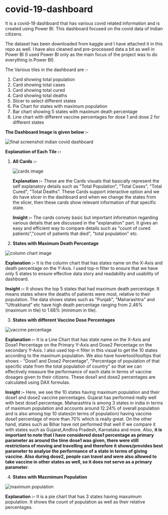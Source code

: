# covid-19-dashboard
It is a covid-19 dashboard that has various covid related information and is created using Power BI. This dashboard focused on the covid data of Indian citizens.

The dataset has been downloaded from kaggle and I have attached it in this repo as well.
I have also cleaned and pre-processed data a bit as well in Power BI (I used Power BI only as the main focus of the project was to do everything in Power BI).

The Various tiles in the dashboard are :-

1) Card showing total population
2) Card showing total cases
3) Card showing total cured
4) Card showing total deaths
5) Slicer to select different states
6) Pie Chart for states with maximum population
7) Bar chart showing 5 states with maximum death percentage
8) Line chart with different vaccine percentages for dose 1 and dose 2 for different states


**The Dashboard Image is given below :-**

![final screenshot indian covid dashboard](https://github.com/ujjwal717/covid-dashboard-using-Power-BI/assets/93403224/38219317-1dc6-45cd-8557-5f51abc2afa3)



**Explanation of Each Tile :-**

1) **All Cards :-**


   ![cards image](https://github.com/ujjwal717/covid-dashboard-using-Power-BI/assets/93403224/b6e7bf54-ce67-44ee-b2b1-3efacc4669e4)

   **Explanation :-** These are the Cards visuals that basically represent the self explanatory details such as "Total Population", "Total Cases", "Total Cured", "Total Deaths". These Cards 
   support interactive option and we do have slicer in the dashboard and when we change the states from the slicer, then these cards show relevant information of that specific state.

   **Insight :-** The cards convey basic but important information regarding various details that are discussed in the "explanation" part. It gives an easy and efficient way to 
   compare details such as "count of cured patients","count of patients that died", "total population" etc.



2) **States with Maximum Death Percentage**


![column chart image](https://github.com/ujjwal717/covid-dashboard-using-Power-BI/assets/93403224/c0dbb407-5a39-4c1d-b4f5-5050ec058c94)


   **Explanation :-** It is the column chart that has states name on the X-Axis and death percentage on the Y-Axis. I used top-n filter to ensure that we have only 5 states to ensure 
     effective data story and readability and usability of dashboard.

   **Insight :-** It shows the top 5 states that had maximum death percentage. It means states where the deaths of patients were most, relative to their population. The data shows states such 
     as "Punjab", "Maharashtra" and "Uttrakhand" etc have high death percentage ranging from 2.46% (maximum in tile) to 1.68% (minimum in tile). 



3) **States with different Vaccine Dose Percentages**

![vaccine percentage](https://github.com/ujjwal717/covid-dashboard-using-Power-BI/assets/93403224/f1c9ce7e-89a4-4028-8edd-aad0244427c0)

**Explanation :-** It is a Line Chart that has state name on the X-Axis and Dose1 Percentage on the Primary Y-Axis and Dose2 Percentage on the secondary Y-Axis. I also used top-n filter in this visual to get the 10 states according to the maximum population. We also have hovertool/tooltips that shows - "Dose1 and Dose2 Percentage", "Percentage of population of that specific state from the total population of country" so that we can effectively measure the performance of each state in terms of vaccine dosages given to their citizens. These dose1 and dose2 percentages are calculated using DAX formulas.

**Insight :-** Here, we see the 10 states having maximum population and their dose1 and dose2 vaccine percentages. Gujarat has performed really well with best dose1 percentage. Maharashtra is among 3 states in india in terms of maximum population and accounts around 12.24% of overall population and is also among top 10 states(in terms of population) having vaccine dose1 percentage of more than 70% which is really great. On the other hand, states such as Bihar have not performed that well if we compare it with states such as Gujarat,Andhra Pradesh, Karnataka and more. Also, **it is important to note that I have considered dose1 percentage as primary parameter as around the time dose1 was given, there were still restrictions of moving and travelling and therefore it shows/provides best parameter to analyse the performance of a state in terms of giving vaccine. Also during dose2, people can travel and were also allowed to take vaccine in other states as well, so it does not serve as a primary parameter**.


4) **States with Maxmimum Population**

![maximum population](https://github.com/ujjwal717/covid-dashboard-using-Power-BI/assets/93403224/e752239e-2c19-4c2e-a761-a28202bf74a3)


**Explanation :-** It is a pie chart that has 3 states having maxuimum population. It shows the count of population as well as their relative percentages.


   




